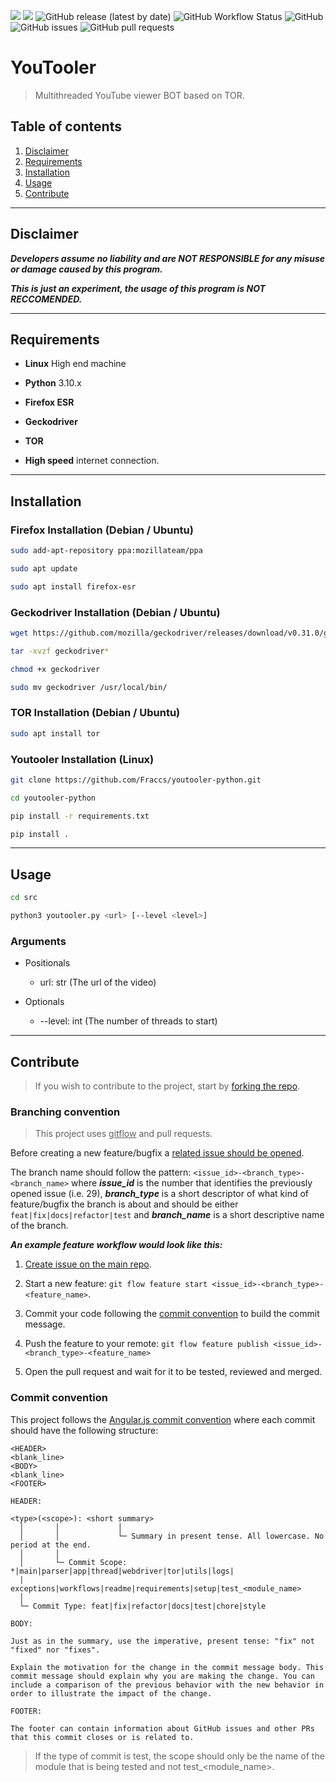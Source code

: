![](https://img.shields.io/badge/platform-Ubuntu-orange)
![](https://img.shields.io/badge/python-3.10.x-yellow)
![GitHub release (latest by date)](https://img.shields.io/github/v/release/Fraccs/youtooler-python)
![GitHub Workflow Status](https://img.shields.io/github/workflow/status/Fraccs/youtooler-python/test)
![GitHub](https://img.shields.io/github/license/Fraccs/youtooler-python)
![GitHub issues](https://img.shields.io/github/issues/Fraccs/youtooler-python)
![GitHub pull requests](https://img.shields.io/github/issues-pr/Fraccs/youtooler-python)

# YouTooler

> Multithreaded YouTube viewer BOT based on TOR.

## Table of contents

1. [ Disclaimer ](#disclaimer)
2. [ Requirements ](#requirements)
3. [ Installation ](#installation)
4. [ Usage ](#usage)
5. [ Contribute ](#usage)

---

## Disclaimer

***Developers assume no liability and are NOT RESPONSIBLE for any misuse or damage caused by this program.***

***This is just an experiment, the usage of this program is NOT RECCOMENDED.***

---

## Requirements

- **Linux** High end machine

- **Python** 3.10.x

- **Firefox ESR**

- **Geckodriver**

- **TOR**

- **High speed** internet connection.

---

## Installation

### Firefox Installation (Debian / Ubuntu)

```bash
sudo add-apt-repository ppa:mozillateam/ppa
```

```bash
sudo apt update
```

```bash
sudo apt install firefox-esr
```

### Geckodriver Installation (Debian / Ubuntu)

```bash
wget https://github.com/mozilla/geckodriver/releases/download/v0.31.0/geckodriver-v0.31.0-linux64.tar.gz
```

```bash
tar -xvzf geckodriver*
```

```bash
chmod +x geckodriver
```

```bash
sudo mv geckodriver /usr/local/bin/
```

### TOR Installation (Debian / Ubuntu)

```bash
sudo apt install tor
```

### Youtooler Installation (Linux)

```bash
git clone https://github.com/Fraccs/youtooler-python.git
```

```bash
cd youtooler-python
```

```bash
pip install -r requirements.txt
```

```bash
pip install .
```

---

## Usage

```bash
cd src
```

```bash
python3 youtooler.py <url> [--level <level>]
```

### Arguments

- Positionals
  - url: str (The url of the video)

- Optionals
  - --level: int (The number of threads to start)

---

## Contribute

> If you wish to contribute to the project, start by <a href="https://github.com/Fraccs/youtooler-python/fork">forking the repo</a>.

### Branching convention

> This project uses <u>gitflow</u> and pull requests.

Before creating a new feature/bugfix a <a href="https://github.com/Fraccs/youtooler-python/issues">related issue should be opened</a>.

The branch name should follow the pattern: ```<issue_id>-<branch_type>-<branch_name>``` where ***issue_id*** is the number that identifies the previously opened issue (i.e. 29), ***branch_type*** is a short descriptor of what kind of feature/bugfix the branch is about and should be either ```feat|fix|docs|refactor|test``` and ***branch_name*** is a short descriptive name of the branch.

***An example feature workflow would look like this:***

1. <a href="https://github.com/Fraccs/youtooler-python/issues">Create issue on the main repo</a>.

2. Start a new feature: ```git flow feature start <issue_id>-<branch_type>-<feature_name>```.

3. Commit your code following the <a href="#commit-convention">commit convention</a> to build the commit message.

4. Push the feature to your remote: ```git flow feature publish <issue_id>-<branch_type>-<feature_name>```

5. Open the pull request and wait for it to be tested, reviewed and merged.

### Commit convention

This project follows the <a href="https://github.com/angular/angular/blob/main/CONTRIBUTING.md#-commit-message-format">Angular.js commit convention</a> where each commit should have the following structure:

```
<HEADER>
<blank_line>
<BODY>
<blank_line>
<FOOTER>
```

```
HEADER:

<type>(<scope>): <short summary>
  │       │             │
  │       │             └─ Summary in present tense. All lowercase. No period at the end.
  │       │
  │       └─ Commit Scope: *|main|parser|app|thread|webdriver|tor|utils|logs|
  |                           exceptions|workflows|readme|requirements|setup|test_<module_name>
  │
  └─ Commit Type: feat|fix|refactor|docs|test|chore|style
```

```
BODY:

Just as in the summary, use the imperative, present tense: "fix" not "fixed" nor "fixes".

Explain the motivation for the change in the commit message body. This commit message should explain why you are making the change. You can include a comparison of the previous behavior with the new behavior in order to illustrate the impact of the change.
```

```
FOOTER:

The footer can contain information about GitHub issues and other PRs that this commit closes or is related to.
```

> If the type of commit is test, the scope should only be the name of the module that is being tested and not test_<module_name>.
